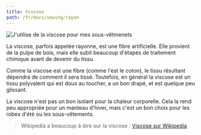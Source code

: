 ```yaml
---
title: Viscose
path: /fr/docs/sewing/rayon
---
```


![J'utilise de la viscose pour mes sous-vêtmenets](rayon.jpg)

La viscose, parfois appelée rayonne, est une fibre artificielle. 
Elle provient de la pulpe de bois, mais elle subit beaucoup d'étapes de traitement chimique avant de devenir du tissu.

Comme la viscose est une fibre (comme l'est le coton), le tissu résultant dépendra de comment il sera tissé. 
Toutefois, en général la viscose est un tissu polyvalent qui est doux au toucher, a un bon drapé, et est quelque peu glissant.

La viscose n'est pas un bon isolant pour la chaleur corporelle. 
Cela la rend peu appropriée pour un manteau d'hiver, mais c'est un bon choix pour les robes d'été ou les sous-vêtements.

> Wikipedia a beaucoup à dire sur la viscose : [Viscose sur Wikipedia](https://fr.wikipedia.org/wiki/Viscose)
